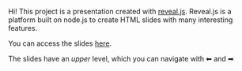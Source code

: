 Hi! This project is a presentation created with [reveal.js](https://revealjs.com/#/). 
Reveal.js is a platform built on node.js to create HTML slides with many interesting features.

You can access the slides [here](https://alexmascension.gitlab.io/stats-errors-presentation). 

The slides have an *upper* level, which you can navigate with ⬅  and ➡   